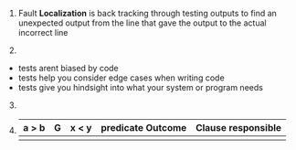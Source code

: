 1. Fault **Localization** is back tracking through testing outputs to find an unexpected output from the line that gave the output to the actual incorrect line

2.
- tests arent biased by code
- tests help you consider edge cases when writing code
- tests give you hindsight into what your system or program needs

3.

4. | a > b| G | x < y |predicate Outcome|Clause responsible|
   |------|---|-------|-----------------|------------------|
   |      |   |       |                 |                  |